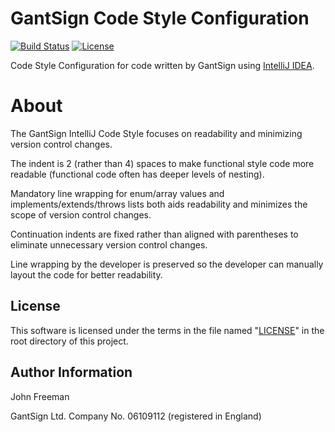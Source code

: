 # GantSign Code Style Configuration

[![Build Status](https://travis-ci.org/gantsign/code-style-intellij.svg?branch=master)](https://travis-ci.org/gantsign/code-style-intellij)
[![License](https://img.shields.io/badge/license-MIT-blue.svg)](https://raw.githubusercontent.com/gantsign/code-style-intellij/master/LICENSE)

Code Style Configuration for code written by GantSign using
[IntelliJ IDEA](https://www.jetbrains.com/idea/).

# About

The GantSign IntelliJ Code Style focuses on readability and minimizing version
control changes.

The indent is 2 (rather than 4) spaces to make functional style code more
readable (functional code often has deeper levels of nesting).

Mandatory line wrapping for enum/array values and implements/extends/throws
lists both aids readability and minimizes the scope of version control changes.

Continuation indents are fixed rather than aligned with parentheses to eliminate
unnecessary version control changes.

Line wrapping by the developer is preserved so the developer can manually layout
the code for better readability.

## License

This software is licensed under the terms in the file named "[LICENSE](LICENSE)"
in the root directory of this project.

## Author Information

John Freeman

GantSign Ltd.
Company No. 06109112 (registered in England)
